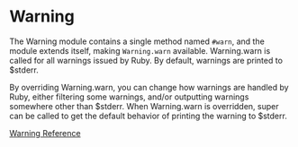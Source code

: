 # Warning

The Warning module contains a single method named `#warn`, and the module
extends itself, making `Warning.warn` available. Warning.warn is called for
all warnings issued by Ruby. By default, warnings are printed to $stderr.

By overriding Warning.warn, you can change how warnings are handled by Ruby,
either filtering some warnings, and/or outputting warnings somewhere other
than $stderr.  When Warning.warn is overridden, super can be called to get the
default behavior of printing the warning to $stderr.

[Warning Reference](https://ruby-doc.org/core-2.6/Warning.html)